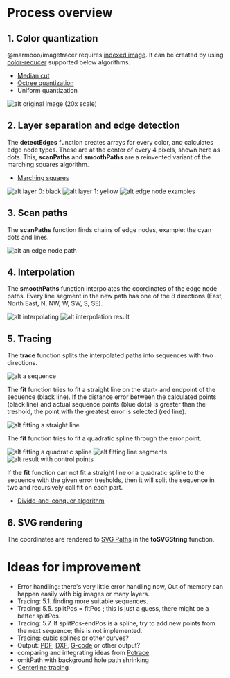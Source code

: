 # Process overview

## 1. Color quantization

@marmooo/imagetracer requires
[indexed image](https://en.wikipedia.org/wiki/Indexed_color). It can be created
by using [color-reducer](https://github.com/marmooo/color-reducer) supported
below algorithms.

- [Median cut](https://en.wikipedia.org/wiki/Median_cut)
- [Octree quantization](https://en.wikipedia.org/wiki/Octree)
- Uniform quantization

![alt original image (20x scale)](docs/img/s2.png)

## 2. Layer separation and edge detection

The **detectEdges** function creates arrays for every color, and calculates edge
node types. These are at the center of every 4 pixels, shown here as dots. This,
**scanPaths** and **smoothPaths** are a reinvented variant of the marching
squares algorithm.

- [Marching squares](https://en.wikipedia.org/wiki/Marching_squares)

![alt layer 0: black](docs/img/s3.png) ![alt layer 1: yellow](docs/img/s4.png)
![alt edge node examples](docs/img/s7.png)

## 3. Scan paths

The **scanPaths** function finds chains of edge nodes, example: the cyan dots
and lines.

![alt an edge node path](docs/img/s8.png)

## 4. Interpolation

The **smoothPaths** function interpolates the coordinates of the edge node
paths. Every line segment in the new path has one of the 8 directions (East,
North East, N, NW, W, SW, S, SE).

![alt interpolating](docs/img/s9.png)
![alt interpolation result](docs/img/s10.png)

## 5. Tracing

The **trace** function splits the interpolated paths into sequences with two
directions.

![alt a sequence](docs/img/s11.png)

The **fit** function tries to fit a straight line on the start- and endpoint of
the sequence (black line). If the distance error between the calculated points
(black line) and actual sequence points (blue dots) is greater than the
treshold, the point with the greatest error is selected (red line).

![alt fitting a straight line](docs/img/s12.png)

The **fit** function tries to fit a quadratic spline through the error point.

![alt fitting a quadratic spline](docs/img/s13.png)
![alt fitting line segments](docs/img/s14.png)
![alt result with control points](docs/img/s15.png)

If the **fit** function can not fit a straight line or a quadratic spline to the
sequence with the given error tresholds, then it will split the sequence in two
and recursively call **fit** on each part.

- [Divide-and-conquer algorithm](https://en.wikipedia.org/wiki/Divide_and_conquer_algorithm)

## 6. SVG rendering

The coordinates are rendered to
[SVG Paths](https://developer.mozilla.org/en-US/docs/Web/SVG/Tutorial/Paths) in
the **toSVGString** function.

# Ideas for improvement

- Error handling: there's very little error handling now, Out of memory can
  happen easily with big images or many layers.
- Tracing: 5.1. finding more suitable sequences.
- Tracing: 5.5. splitPos = fitPos ; this is just a guess, there might be a
  better splitPos.
- Tracing: 5.7. If splitPos-endPos is a spline, try to add new points from the
  next sequence; this is not implemented.
- Tracing: cubic splines or other curves?
- Output: [PDF](https://en.wikipedia.org/wiki/Portable_Document_Format),
  [DXF](https://en.wikipedia.org/wiki/AutoCAD_DXF),
  [G-code](https://en.wikipedia.org/wiki/G-code) or other output?
- comparing and integrating ideas from
  [Potrace](https://en.wikipedia.org/wiki/Potrace)
- omitPath with background hole path shrinking
- [Centerline tracing](https://github.com/jankovicsandras/imagetracerjs/issues/65)
